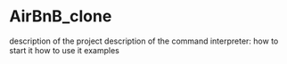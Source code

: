 # AirBnB_clone

description of the project
description of the command interpreter:
how to start it
how to use it
examples
